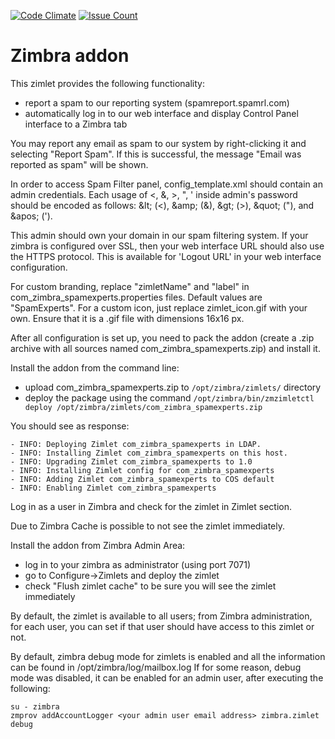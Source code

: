 [![Code Climate](https://codeclimate.com/github/SpamExperts/zimbra-addon/badges/gpa.svg)](https://codeclimate.com/github/SpamExperts/zimbra-addon) [![Issue Count](https://codeclimate.com/github/SpamExperts/zimbra-addon/badges/issue_count.svg)](https://codeclimate.com/github/SpamExperts/zimbra-addon)

# Zimbra addon 
 
This zimlet provides the following functionality: 
- report a spam to our reporting system (spamreport.spamrl.com) 
- automatically log in to our web interface and display Control Panel interface to a Zimbra tab 

You may report any email as spam to our system by right-clicking it and selecting "Report Spam". If this is successful, the message "Email was reported as spam" will be shown. 
 
In order to access Spam Filter panel, config_template.xml should contain an admin credentials. Each usage of <, &, >, ", ' inside admin's password should be encoded as follows:
&amp;lt; (<), &amp;amp; (&), &amp;gt; (>), &amp;quot; ("), and &amp;apos; (').
 
This admin should own your domain in our spam filtering system.
If your zimbra is configured over SSL, then your web interface URL should also use the HTTPS protocol. This is available for 'Logout URL' in your web interface configuration.

For custom branding, replace "zimletName" and "label" in com_zimbra_spamexperts.properties files. Default values are "SpamExperts".
For a custom icon, just replace zimlet_icon.gif with your own. Ensure that it is a .gif file with dimensions 16x16 px.

After all configuration is set up, you need to pack the addon (create a .zip archive with all sources named com_zimbra_spamexperts.zip) and install it.

Install the addon from the command line:
- upload com_zimbra_spamexperts.zip to `/opt/zimbra/zimlets/` directory 
- deploy the package using the command `/opt/zimbra/bin/zmzimletctl deploy /opt/zimbra/zimlets/com_zimbra_spamexperts.zip`
 
You should see as response:
 
```
- INFO: Deploying Zimlet com_zimbra_spamexperts in LDAP. 
- INFO: Installing Zimlet com_zimbra_spamexperts on this host. 
- INFO: Upgrading Zimlet com_zimbra_spamexperts to 1.0 
- INFO: Installing Zimlet config for com_zimbra_spamexperts 
- INFO: Adding Zimlet com_zimbra_spamexperts to COS default 
- INFO: Enabling Zimlet com_zimbra_spamexperts 
``` 

Log in as a user in Zimbra and check for the zimlet in Zimlet section. 
 
Due to Zimbra Cache is possible to not see the zimlet immediately.
 
Install the addon from Zimbra Admin Area:
- log in to your zimbra as administrator (using port 7071)
- go to Configure->Zimlets and deploy the zimlet
- check "Flush zimlet cache" to be sure you will see the zimlet immediately

By default, the zimlet is available to all users; from Zimbra administration, for each user, you can set if 
that user should have access to this zimlet or not.

By default, zimbra debug mode for zimlets is enabled and all the information can be found in /opt/zimbra/log/mailbox.log
If for some reason, debug mode was disabled, it can be enabled for an admin user, after executing the following:

```
su - zimbra
zmprov addAccountLogger <your admin user email address> zimbra.zimlet debug
```
